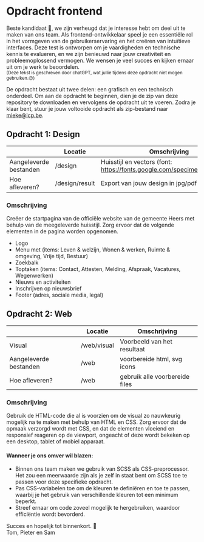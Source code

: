 # Opdracht frontend

Beste kandidaat :wave:, we zijn verheugd dat je interesse hebt om deel uit te maken van ons team. Als frontend-ontwikkelaar speel je een essentiële rol in het vormgeven van de gebruikerservaring en het creëren van intuïtieve interfaces. Deze test is ontworpen om je vaardigheden en technische kennis te evalueren, en we zijn benieuwd naar jouw creativiteit en probleemoplossend vermogen. We wensen je veel succes en kijken ernaar uit om je werk te beoordelen.</br> <sup>(Deze tekst is geschreven door chatGPT, wat jullie tijdens deze opdracht niet mogen gebruiken.:wink:)</sup>

De opdracht bestaat uit twee delen: een grafisch en een technisch onderdeel. Om aan de opdracht te beginnen, dien je de zip van deze repository te downloaden en vervolgens de opdracht uit te voeren. Zodra je klaar bent, stuur je jouw voltooide opdracht als zip-bestand naar mieke@lcp.be.

## Opdracht 1: Design

|                     | Locatie | Omschrijving |
| -----------               | ----------- | ----------- |
| Aangeleverde bestanden    | /design       | Huisstijl en vectors (font: https://fonts.google.com/specimen/Montserrat)       |
| Hoe afleveren?            | /design/result       | Export van jouw design in jpg/pdf of xd.        |


### Omschrijving
Creëer de startpagina van de officiële website van de gemeente Heers met behulp van de meegeleverde huisstijl. Zorg ervoor dat de volgende elementen in de pagina worden opgenomen.

- Logo
- Menu met (items: Leven & welzijn, Wonen & werken, Ruimte & omgeving, Vrije tijd, Bestuur)
- Zoekbalk
- Toptaken (items: Contact, Attesten, Melding, Afspraak, Vacatures, Wegenwerken)
- Nieuws en activiteiten
- Inschrijven op nieuwsbrief
- Footer (adres, sociale media, legal)


## Opdracht 2: Web
|                     | Locatie | Omschrijving |
| -----------               | ----------- | ----------- |
| Visual    | /web/visual       | Voorbeeld van het resultaat       |
| Aangeleverde bestanden    | /web       | voorbereide html, svg icons       |
| Hoe afleveren?            | /web       | gebruik alle voorbereide files        |

### Omschrijving
Gebruik de HTML-code die al is voorzien om de visual zo nauwkeurig mogelijk na te maken met behulp van HTML en CSS. Zorg ervoor dat de opmaak verzorgd wordt met CSS, en dat de elementen vloeiend en responsief reageren op de viewport, ongeacht of deze wordt bekeken op een desktop, tablet of mobiel apparaat.

#### Wanneer je ons omver wil blazen:

- Binnen ons team maken we gebruik van SCSS als CSS-preprocessor. Het zou een meerwaarde zijn als je zelf in staat bent om SCSS toe te passen voor deze specifieke opdracht.
- Pas CSS-variabelen toe om de kleuren te definiëren en toe te passen, waarbij je het gebruik van verschillende kleuren tot een minimum beperkt.
- Streef ernaar om code zoveel mogelijk te hergebruiken, waardoor efficiëntie wordt bevorderd.

Succes en hopelijk tot binnenkort. :muscle:<br />
Tom, Pieter en Sam